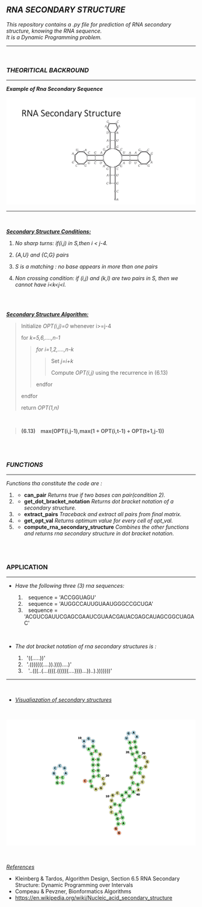 ## **_RNA SECONDARY STRUCTURE_**
_This repository contains  a .py file for  prediction of  RNA secondary structure, knowing the RNA sequence._
</br>
_It is a Dynamic Programming problem._
***




</br>

### **_THEORITICAL BACKROUND_**
***
**_Example of Rna Secondary Sequence_**
<!-- *** -->

![Secondary Structure](my_image-1.png)
***

</br>


**_<ins>Secondary Structure Conditions:_**

1. _No sharp turns: if(i,j) in S,then i < j-4._
1. _{A,U} and {C,G} pairs_
1. _S is a matching : no base appears in more than one pairs_

1. _Non crossing condition: if (i,j) and (k,l) are two pairs in S, then we cannot have i<k<j<l._ 
</br>
</br>

**_<ins>Secondary Structure Algorithm:_**

>Initialize  _OPT(i,j)=0_ whenever i>=j-4
>
>for _k=5,6,....,n-1_
>> _for i=1,2,....,n-k_
>>> Set _j=i+k_
>>>
>>> Compute _OPT(i,j)_ using the recurrence in (6.13)
>>>
>>endfor
>>
>endfor
>
>return _OPT(1,n)_

</br>

> **(6.13)   &ensp; max(OPT(i,j-1),max(1 + OPT(i,t-1) + OPT(t+1,j-1))**


</br>
</br>

### **_FUNCTIONS_**
***
_Functions tha constitute the code are :_

1. - **can_pair**
 _Returns true if two bases can pair(condition 2)._

2.  - **get_dot_bracket_notation**
_Returns dot bracket notation of a secondary structure._

1. - **extract_pairs**
_Traceback and extract all pairs from final matrix._

1. - **get_opt_val**
_Returns optimum value for every cell of opt_val._

1. - **compute_rna_secondary_structure**
_Combines the other functions and returns rna secondary structure in dot bracket notation._


</br>
</br>

### **APPLICATION**
***

* _Have the following three (3) rna sequences:_

   1. &ensp; sequence = 'ACCGGUAGU'
   1. &ensp; sequence = 'AUGGCCAUUGUAAUGGGCCGCUGA'
   1. &ensp; sequence = 'ACGUCGAUUCGAGCGAAUCGUAACGAUACGAGCAUAGCGGCUAGAC'

</br>

* _The dot bracket notation of rna secondary structures is :_
    
    1. &ensp;'((.....))'
    1. &ensp;'.(((((((....)).))))....)'
    1. &ensp; '..(((..(...((((.((((((....))))...))..).)))))))'
***
</br>

*  _<ins>Visualiazation of secondary structures_ 

</br>



![RNA_SECONDARY](rna_hw_2.png)

</br>

_<ins>References_
* Kleinberg & Tardos, Algorithm Design, Section 6.5 RNA Secondary
Structure: Dynamic Programming over Intervals
* Compeau & Pevzner, Bionformatics Algorithms
* https://en.wikipedia.org/wiki/Nucleic_acid_secondary_structure 


 














